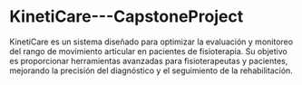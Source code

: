 # KinetiCare---CapstoneProject
KinetiCare es un sistema diseñado para optimizar la evaluación y monitoreo del rango de movimiento articular en pacientes de fisioterapia. Su objetivo es proporcionar herramientas avanzadas para fisioterapeutas y pacientes, mejorando la precisión del diagnóstico y el seguimiento de la rehabilitación.
